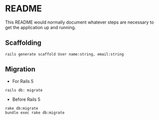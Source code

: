 # README

This README would normally document whatever steps are necessary to get the
application up and running.

## Scaffolding

```
rails generate scaffold User name:string, email:string
```

## Migration

- For Rails 5
```
rails db: migrate
```

- Before Rails 5
```
rake db:migrate
bundle exec rake db:migrate
```

